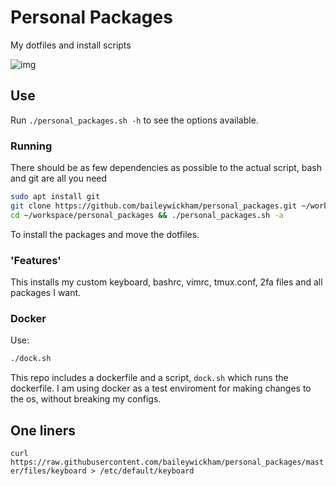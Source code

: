 # Personal Packages
My dotfiles and install scripts

![img](https://raw.githubusercontent.com/baileywickham/personal_packages/master/files/screencap.png)

## Use
Run `./personal_packages.sh -h` to see the options available.

### Running
There should be as few dependencies as possible to the actual script, bash and git are all you need
```bash
sudo apt install git
git clone https://github.com/baileywickham/personal_packages.git ~/workspace/personal_packages && \
cd ~/workspace/personal_packages && ./personal_packages.sh -a
```
To install the packages and move the dotfiles.

### 'Features'
This installs my custom keyboard, bashrc, vimrc, tmux.conf, 2fa files and all packages I want.

### Docker
Use:
```bash
./dock.sh
```
This repo includes a dockerfile and a script, ```dock.sh``` which runs the dockerfile. I am using docker as a test enviroment for making changes to the os, without breaking my configs.

## One liners
`curl https://raw.githubusercontent.com/baileywickham/personal_packages/master/files/keyboard > /etc/default/keyboard`

